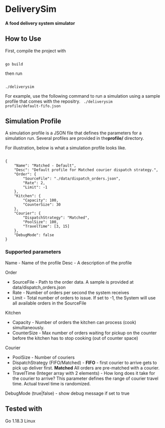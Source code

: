 # DeliverySim
#### A food delivery system simulator

## How to Use
First, compile the project with

<code>
go build
</code>

then run

<code>
./deliverysim <path to Simulation Profile>
</code>

For example, use the following command to run a simulation using a sample profile that comes with the repositry.
<code>
./deliverysim profile/default-fifo.json
</code>

## Simulation Profile
A simulation profile is a JSON file that defines the parameters for a simulation run.
Several profiles are provided in the**profile/** directory.

For illustration, below is what a simulation profile looks like.

<code>
{
    "Name": "Matched - Default",
    "Desc": "Default profile for Matched courier dispatch strategy.",
    "Order": {
        "SourceFile": "./data/dispatch_orders.json",
        "Rate": 2,
        "Limit": -1
    },
    "Kitchen": {
        "Capacity": 100,
        "CounterSize": 30
    },
    "Courier": {
        "DispatchStrategy": "Matched",
        "PoolSize": 100,
        "TravelTime": [3, 15]
    },
    "DebugMode": false
}
</code>

### Supported parameters
Name - Name of the profile
Desc - A description of the profile

Order
* SourceFile - Path to the order data. A sample is provided at data/dispatch_orders.json
* Rate - Number of orders per second the system receives
* Limit - Total number of orders to issue. If set to -1, the System will use all available orders in the SourceFile

Kitchen
* Capacity - Number of orders the kitchen can process (cook) simultaneously.
* CounterSize - Max number of orders waiting for pickup on the counter before the kitchen has to stop cooking (out of counter space)

Courier
* PoolSize - Number of couriers
* DispatchStrategy (FIFO/Matched) - **FIFO** - first courier to arrive gets to pick up deliver first. **Matched** All orders are pre-matched with a courier.
* TravelTime (Integer array with 2 elements) - How long does it take for the courier to arrive? This parameter defines the range of courier travel time. Actual travel time is randomized.

DebugMode (true|false) - show debug message if set to true

## Tested with
Go 1.18.3
Linux
